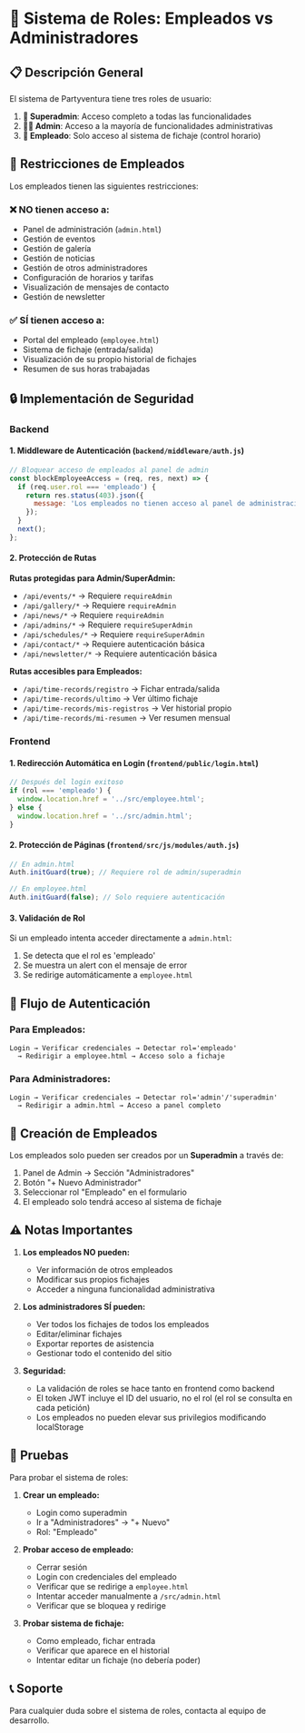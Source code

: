 # 👥 Sistema de Roles: Empleados vs Administradores

## 📋 Descripción General

El sistema de Partyventura tiene tres roles de usuario:

1. **🔧 Superadmin**: Acceso completo a todas las funcionalidades
2. **👨‍💼 Admin**: Acceso a la mayoría de funcionalidades administrativas
3. **👷 Empleado**: Solo acceso al sistema de fichaje (control horario)

## 🚫 Restricciones de Empleados

Los empleados tienen las siguientes restricciones:

### ❌ NO tienen acceso a:
- Panel de administración (`admin.html`)
- Gestión de eventos
- Gestión de galería
- Gestión de noticias
- Gestión de otros administradores
- Configuración de horarios y tarifas
- Visualización de mensajes de contacto
- Gestión de newsletter

### ✅ SÍ tienen acceso a:
- Portal del empleado (`employee.html`)
- Sistema de fichaje (entrada/salida)
- Visualización de su propio historial de fichajes
- Resumen de sus horas trabajadas

## 🔒 Implementación de Seguridad

### Backend

#### 1. Middleware de Autenticación (`backend/middleware/auth.js`)

```javascript
// Bloquear acceso de empleados al panel de admin
const blockEmployeeAccess = (req, res, next) => {
  if (req.user.rol === 'empleado') {
    return res.status(403).json({
      message: 'Los empleados no tienen acceso al panel de administración.'
    });
  }
  next();
};
```

#### 2. Protección de Rutas

**Rutas protegidas para Admin/SuperAdmin:**
- `/api/events/*` → Requiere `requireAdmin`
- `/api/gallery/*` → Requiere `requireAdmin`
- `/api/news/*` → Requiere `requireAdmin`
- `/api/admins/*` → Requiere `requireSuperAdmin`
- `/api/schedules/*` → Requiere `requireSuperAdmin`
- `/api/contact/*` → Requiere autenticación básica
- `/api/newsletter/*` → Requiere autenticación básica

**Rutas accesibles para Empleados:**
- `/api/time-records/registro` → Fichar entrada/salida
- `/api/time-records/ultimo` → Ver último fichaje
- `/api/time-records/mis-registros` → Ver historial propio
- `/api/time-records/mi-resumen` → Ver resumen mensual

### Frontend

#### 1. Redirección Automática en Login (`frontend/public/login.html`)

```javascript
// Después del login exitoso
if (rol === 'empleado') {
  window.location.href = '../src/employee.html';
} else {
  window.location.href = '../src/admin.html';
}
```

#### 2. Protección de Páginas (`frontend/src/js/modules/auth.js`)

```javascript
// En admin.html
Auth.initGuard(true); // Requiere rol de admin/superadmin

// En employee.html
Auth.initGuard(false); // Solo requiere autenticación
```

#### 3. Validación de Rol

Si un empleado intenta acceder directamente a `admin.html`:
1. Se detecta que el rol es 'empleado'
2. Se muestra un alert con el mensaje de error
3. Se redirige automáticamente a `employee.html`

## 📝 Flujo de Autenticación

### Para Empleados:
```
Login → Verificar credenciales → Detectar rol='empleado' 
  → Redirigir a employee.html → Acceso solo a fichaje
```

### Para Administradores:
```
Login → Verificar credenciales → Detectar rol='admin'/'superadmin' 
  → Redirigir a admin.html → Acceso a panel completo
```

## 🔑 Creación de Empleados

Los empleados solo pueden ser creados por un **Superadmin** a través de:

1. Panel de Admin → Sección "Administradores"
2. Botón "+ Nuevo Administrador"
3. Seleccionar rol "Empleado" en el formulario
4. El empleado solo tendrá acceso al sistema de fichaje

## ⚠️ Notas Importantes

1. **Los empleados NO pueden:**
   - Ver información de otros empleados
   - Modificar sus propios fichajes
   - Acceder a ninguna funcionalidad administrativa

2. **Los administradores SÍ pueden:**
   - Ver todos los fichajes de todos los empleados
   - Editar/eliminar fichajes
   - Exportar reportes de asistencia
   - Gestionar todo el contenido del sitio

3. **Seguridad:**
   - La validación de roles se hace tanto en frontend como backend
   - El token JWT incluye el ID del usuario, no el rol (el rol se consulta en cada petición)
   - Los empleados no pueden elevar sus privilegios modificando localStorage

## 🧪 Pruebas

Para probar el sistema de roles:

1. **Crear un empleado:**
   - Login como superadmin
   - Ir a "Administradores" → "+ Nuevo"
   - Rol: "Empleado"

2. **Probar acceso de empleado:**
   - Cerrar sesión
   - Login con credenciales del empleado
   - Verificar que se redirige a `employee.html`
   - Intentar acceder manualmente a `/src/admin.html`
   - Verificar que se bloquea y redirige

3. **Probar sistema de fichaje:**
   - Como empleado, fichar entrada
   - Verificar que aparece en el historial
   - Intentar editar un fichaje (no debería poder)

## 📞 Soporte

Para cualquier duda sobre el sistema de roles, contacta al equipo de desarrollo.
